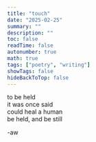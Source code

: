 ```yaml
---
title: "touch"
date: "2025-02-25"
summary: ""
description: ""
toc: false
readTime: false
autonumber: true
math: true
tags: ["poetry", "writing"]
showTags: false
hideBackToTop: false
---
```


to be held  
it was once said  
could heal a human  
be held, and be still  


-aw